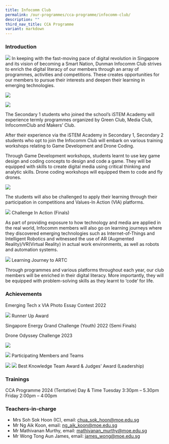 ```yaml
---
title: Infocomm Club
permalink: /our-programmes/cca-programme/infocomm-club/
description: ""
third_nav_title: CCA Programme
variant: markdown
---
```

### Introduction

![](/images/CCA%20Photos/Infocomm%20Club/Pic01.jpg)
In keeping with the fast-moving pace of digital revolution in Singapore and its vision of becoming a Smart Nation, Dunman Infocomm Club strives to enrich the digital literacy of our members through an array of programmes, activities and competitions. These creates opportunities for our members to pursue their interests and deepen their learning in emerging technologies.

![](/images/CCA%20Photos/Infocomm%20Club/Pic02.jpg)

![](/images/CCA%20Photos/Infocomm%20Club/Pic03.jpg)
	
The Secondary 1 students who joined the school’s iSTEM Academy will experience termly programmes organized by Green Club, Media Club, InfocommClub and Makers’ Club. 

After their experience via the iSTEM Academy in Secondary 1, Secondary 2 students who opt to join the Infocomm Club will embark on various training workshops relating to Game Development and Drone Coding. 

Through Game Development workshops, students learnt to use key game design and coding concepts to design and code a game. They will be equipped with skills to create digital media using critical thinking and analytic skills.  Drone coding workshops will equipped them to code and fly drones.

![](/images/CCA%20Photos/Infocomm%20Club/pic%2010%20student%20work.jpg)

The students will also be challenged to apply their learning through their participation in competitions and Values-In Action (VIA) platforms.

![](/images/CCA%20Photos/Infocomm%20Club/pic%207%20dos%20final%20(challenge%20in%20action).jpeg)
Challenge In Action (Finals)

As part of providing exposure to how technology and media are applied in the real world, Infocomm members will also go on learning journeys where they discovered emerging technologies such as Internet-of-Things and Intelligent Robotics and witnessed the use of AR (Augmented Reality)/VR(Virtual Reality) in actual work environments, as well as robots and automation systems. 

![](/images/CCA%20Photos/Infocomm%20Club/pic%209%20learning%20journey%20to%20artc.jpeg)
Learning Journey to ARTC
 
Through programmes and various platforms throughout each year, our club members will be enriched in their digital literacy. More importantly, they will be equipped with problem-solving skills as they learnt to ‘code’ for life. 

### Achievements
Emerging Tech x VIA Photo Essay Contest 2022 

![](/images/CCA%20Photos/Infocomm%20Club/pic%204%20via%20photo%20essay%20contest%202022.jpeg)
Runner Up Award

Singapore Energy Grand Challenge (Youth) 2022  (Semi Finals)


Drone Odyssey Challenge 2023

 ![](/images/CCA%20Photos/Infocomm%20Club/pic%205%20participants%20of%20dos.jpeg)
 
 ![](/images/CCA%20Photos/Infocomm%20Club/pic%206%20dos%20teams-min.png)
		Participating Members and Teams 


![](/images/CCA%20Photos/Infocomm%20Club/pic%208%20award%20winners%20of%20dos.jpeg)
![](/images/CCA%20Photos/Infocomm%20Club/pic%209%20learning%20journey%20to%20artc.jpeg)
Best Knowledge Team Award & Judges’ Award (Leadership)

### Trainings

CCA Programme 2024 (Tentative)
Day & Time	Tuesday 3:30pm – 5.30pm
	Friday 2:00pm – 4:00pm	 


### Teachers-in-charge
* Mrs Soh Sok Hoon (IC), email:&nbsp;[chua\_sok\_hoon@moe.edu.sg](mailto:chua_sok_hoon@moe.edu.sg)
* Mr Ng Aik Koon, email:&nbsp;[ng\_aik\_koon@moe.edu.sg](mailto:ng_aik_koon@moe.edu.sg)
* Mr  Mathivanan Murthy, email:&nbsp;[mathivanan_murthy@moe.edu.sg](mailto:mathivanan_murthy@moe.edu.sg)
* Mr Wong Tong Aun James, email:&nbsp;[james_wong@moe.edu.sg](mailto:james_wong@moe.edu.sg)
